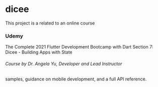 # dicee

This project is a related to an online course

### Udemy 
The Complete 2021 Flutter Development Bootcamp with Dart
Section 7: Dicee - Building Apps with State

###### Course by Dr. Angela Yu, Developer and Lead Instructor

samples, guidance on mobile development, and a full API reference.
